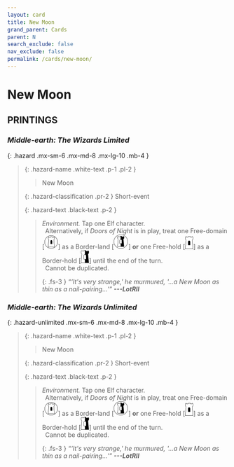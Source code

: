 ```yaml
---
layout: card
title: New Moon
grand_parent: Cards
parent: N
search_exclude: false
nav_exclude: false
permalink: /cards/new-moon/
---
```


# New Moon


## PRINTINGS


### _Middle-earth: The Wizards Limited_

{: .hazard .mx-sm-6 .mx-md-8 .mx-lg-10 .mb-4 }
> {: .hazard-name .white-text .p-1 .pl-2 }
> > <div class="hazard-mp"></div>
> > <div class="card-name">New Moon</div>
>
> {: .hazard-classification .pr-2 }
> Short-event
>
> {: .hazard-text .black-text .p-2 }
> > _Environment._ Tap one Elf character. <br>&ensp;Alternatively, if _Doors of Night_ is in play, treat one Free-domain <nobr>[<img src="/assets/images/free-domain.svg">]</nobr> as a Border-land <nobr>[<img src="/assets/images/border-land.svg">]</nobr> **or** one Free-hold <nobr>[<img src="/assets/images/free-hold.svg">]</nobr> as a Border-hold <nobr>[<img src="/assets/images/border-hold.svg">]</nobr> until the end of the turn. <br>&ensp;Cannot be duplicated. 
> > 
> > {: .fs-3 } 
> > _“‘It's very strange,' he murmured, '...a New Moon as thin as a nail-pairing...’”_ ***---&#65279;LotRII*** 
>



### _Middle-earth: The Wizards Unlimited_

{: .hazard-unlimited .mx-sm-6 .mx-md-8 .mx-lg-10 .mb-4 }
> {: .hazard-name .white-text .p-1 .pl-2 }
> > <div class="hazard-mp"></div>
> > <div class="card-name">New Moon</div>
>
> {: .hazard-classification .pr-2 }
> Short-event
>
> {: .hazard-text .black-text .p-2 }
> > _Environment._ Tap one Elf character. <br>&ensp;Alternatively, if _Doors of Night_ is in play, treat one Free-domain <nobr>[<img src="/assets/images/free-domain.svg">]</nobr> as a Border-land <nobr>[<img src="/assets/images/border-land.svg">]</nobr> **or** one Free-hold <nobr>[<img src="/assets/images/free-hold.svg">]</nobr> as a Border-hold <nobr>[<img src="/assets/images/border-hold.svg">]</nobr> until the end of the turn. <br>&ensp;Cannot be duplicated. 
> > 
> > {: .fs-3 } 
> > _“‘It's very strange,' he murmured, '...a New Moon as thin as a nail-pairing...’”_ ***---&#65279;LotRII*** 
>
